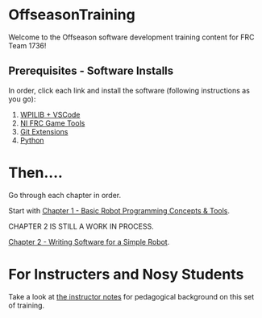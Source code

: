 # OffseasonTraining

Welcome to the Offseason software development training content for FRC Team 1736!

## Prerequisites - Software Installs

In order, click each link and install the software (following instructions as you go):

1. [WPILIB + VSCode](https://docs.wpilib.org/en/stable/docs/getting-started/getting-started-frc-control-system/wpilib-setup.html)
2. [NI FRC Game Tools](https://docs.wpilib.org/en/stable/docs/getting-started/getting-started-frc-control-system/frc-game-tools.html)
3. [Git Extensions](http://gitextensions.github.io/)
4. [Python](https://www.python.org/)

# Then....

Go through each chapter in order.

Start with [Chapter 1 - Basic Robot Programming Concepts & Tools](Chapter_1/readme.md).

CHAPTER 2 IS STILL A WORK IN PROCESS.

[Chapter 2 - Writing Software for a Simple Robot](Chapter_2/readme.md). 

# For Instructers and Nosy Students

Take a look at [the instructor notes](instructorNotes.md) for pedagogical background on this set of training.